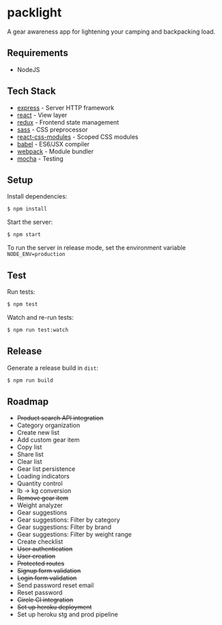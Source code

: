 # packlight

A gear awareness app for lightening your camping and backpacking load.

## Requirements

+ NodeJS

## Tech Stack

* [express](http://expressjs.com/) - Server HTTP framework
* [react](https://facebook.github.io/react/) - View layer
* [redux](https://github.com/reactjs/redux) - Frontend state management
* [sass](http://sass-lang.com/) - CSS preprocessor
* [react-css-modules](https://github.com/gajus/react-css-modules) - Scoped CSS modules
* [babel](https://babeljs.io/) - ES6/JSX compiler
* [webpack](https://webpack.github.io/) - Module bundler
* [mocha](https://mochajs.org/) - Testing

## Setup

Install dependencies:

```sh
$ npm install
```

Start the server:

```sh
$ npm start
```

To run the server in release mode, set the environment variable `NODE_ENV=production`

## Test

Run tests:

```sh
$ npm test
```

Watch and re-run tests:

```sh
$ npm run test:watch
```

## Release

Generate a release build in `dist`:

```sh
$ npm run build
```

## Roadmap

+ ~~Product search API integration~~
+ Category organization
+ Create new list
+ Add custom gear item
+ Copy list
+ Share list
+ Clear list
+ Gear list persistence
+ Loading indicators
+ Quantity control
+ lb -> kg conversion
+ ~~Remove gear item~~
+ Weight analyzer
+ Gear suggestions
+ Gear suggestions: Filter by category
+ Gear suggestions: Filter by brand
+ Gear suggestions: Filter by weight range
+ Create checklist
+ ~~User authentication~~
+ ~~User creation~~
+ ~~Protected routes~~
+ ~~Signup form validation~~
+ ~~Login form validation~~
+ Send password reset email
+ Reset password
+ ~~Circle CI integration~~
+ ~~Set up heroku deployment~~
+ Set up heroku stg and prod pipeline
